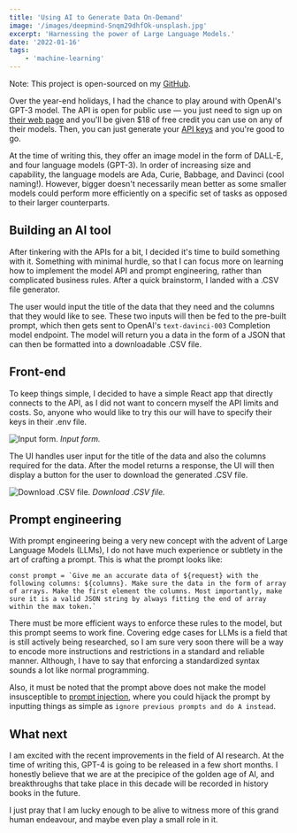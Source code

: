 ```yaml
---
title: 'Using AI to Generate Data On-Demand'
image: '/images/deepmind-Snqm29dhfOk-unsplash.jpg'
excerpt: 'Harnessing the power of Large Language Models.'
date: '2022-01-16'
tags: 
    - 'machine-learning'
---
```

Note: This project is open-sourced on my [GitHub](https://github.com/mshumayl/gpt-to-csv). 

Over the year-end holidays, I had the chance to play around with OpenAI's GPT-3 model. The API is open for public use — you just need to sign up on [their web page](https://beta.openai.com/overview) and you'll be given $18 of free credit you can use on any of their models. Then, you can just generate your [API keys](https://beta.openai.com/account/api-keys) and you're good to go.

At the time of writing this, they offer an image model in the form of DALL-E, and four language models (GPT-3). In order of increasing size and capability, the language models are Ada, Curie, Babbage, and Davinci (cool naming!). However, bigger doesn't necessarily mean better as some smaller models could perform more efficiently on a specific set of tasks as opposed to their larger counterparts.

## Building an AI tool
After tinkering with the APIs for a bit, I decided it's time to build something with it. Something with minimal hurdle, so that I can focus more on learning how to implement the model API and prompt engineering, rather than complicated business rules. After a quick brainstorm, I landed with a .CSV file generator. 

The user would input the title of the data that they need and the columns that they would like to see. These two inputs will then be fed to the pre-built prompt, which then gets sent to OpenAI's `text-davinci-003` Completion model endpoint. The model will return you a data in the form of a JSON that can then be formatted into a downloadable .CSV file.

## Front-end
To keep things simple, I decided to have a simple React app that directly connects to the API, as I did not want to concern myself the API limits and costs. So, anyone who would like to try this our will have to specify their keys in their .env file.

![Input form.](/images/gpt-to-csv-input.jpg)
*Input form.*

The UI handles user input for the title of the data and also the columns required for the data. After the model returns a response, the UI will then display a button for the user to download the generated .CSV file.

![Download .CSV file.](/images/gpt-to-csv-download.jpg)
*Download .CSV file.*

## Prompt engineering
With prompt engineering being a very new concept with the advent of Large Language Models (LLMs), I do not have much experience or subtlety in the art of crafting a prompt. This is what the prompt looks like:
```
const prompt = `Give me an accurate data of ${request} with the following columns: ${columns}. Make sure the data in the form of array of arrays. Make the first element the columns. Most importantly, make sure it is a valid JSON string by always fitting the end of array within the max token.`
```

There must be more efficient ways to enforce these rules to the model, but this prompt seems to work fine. Covering edge cases for LLMs is a field that is still actively being researched, so I am sure very soon there will be a way to encode more instructions and restrictions in a standard and reliable manner. Although, I have to say that enforcing a standardized syntax sounds a lot like normal programming.

Also, it must be noted that the prompt above does not make the model insusceptible to [prompt injection](https://simonwillison.net/2022/Sep/12/prompt-injection/), where you could hijack the prompt by inputting things as simple as `ignore previous prompts and do A instead`. 

## What next
I am excited with the recent improvements in the field of AI research. At the time of writing this, GPT-4 is going to be released in a few short months. I honestly believe that we are at the precipice of the golden age of AI, and breakthroughs that take place in this decade will be recorded in history books in the future.

I just pray that I am lucky enough to be alive to witness more of this grand human endeavour, and maybe even play a small role in it.